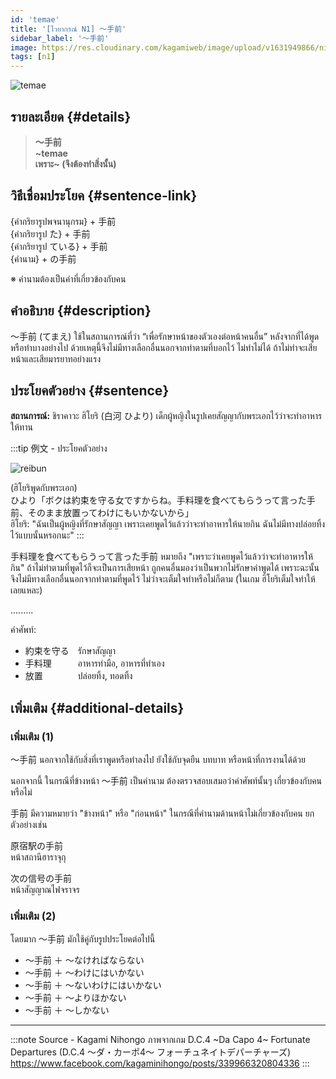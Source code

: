 ```yaml
---
id: 'temae'
title: '[ไวยากรณ์ N1] 〜手前'
sidebar_label: '〜手前'
image: https://res.cloudinary.com/kagamiweb/image/upload/v1631949866/nihongo/grammar/n1/reibun/temae.jpg
tags: [n1]
---
```


![temae](https://res.cloudinary.com/kagamiweb/image/upload/v1640445360/nihongo/grammar/n1/temae.jpg)

## รายละเอียด {#details}

> **〜手前**  
> **~temae**  
> **เพราะ~ (จึงต้องทำสิ่งนั้น)**

## วิธีเชื่อมประโยค {#sentence-link}

{คำกริยารูปพจนานุกรม} + 手前  
{คำกริยารูป た} + 手前  
{คำกริยารูป ている} + 手前  
{คำนาม} + の手前

※ คำนามต้องเป็นคำที่เกี่ยวข้องกับคน

## คำอธิบาย {#description}

〜手前 (てまえ) ใช้ในสถานการณ์ที่ว่า “เพื่อรักษาหน้าของตัวเองต่อหน้าคนอื่น” หลังจากที่ได้พูดหรือทำบางอย่างไป ด้วยเหตุนี้จึงไม่มีทางเลือกอื่นนอกจากทำตามที่บอกไว้ ไม่ทำไม่ได้ ถ้าไม่ทำจะเสียหน้าและเสียมารยาทอย่างแรง

## ประโยคตัวอย่าง {#sentence}

**สถานการณ์:** ชิราคาวะ ฮิโยริ (白河 ひより) เด็กผู้หญิงในรูปเคยสัญญากับพระเอกไว้ว่าจะทำอาหารให้ทาน

:::tip 例文 - ประโยคตัวอย่าง

![reibun](https://res.cloudinary.com/kagamiweb/image/upload/v1631949866/nihongo/grammar/n1/reibun/temae.jpg)

(ฮิโยริพูดกับพระเอก)  
ひより「ボクは約束を守る女ですからね。手料理を食べてもらうって言った手前、そのまま放置ってわけにもいかないから」  
ฮิโยริ: "ฉันเป็นผู้หญิงที่รักษาสัญญา เพราะเคยพูดไว้แล้วว่าจะทำอาหารให้นายกิน ฉันไม่มีทางปล่อยทิ้งไว้แบบนั้นหรอกนะ"
:::

手料理を食べてもらうって言った手前 หมายถึง "เพราะว่าเคยพูดไว้แล้วว่าจะทำอาหารให้กิน" ถ้าไม่ทำตามที่พูดไว้ก็จะเป็นการเสียหน้า ถูกคนอื่นมองว่าเป็นพวกไม่รักษาคำพูดได้ เพราะฉะนั้นจึงไม่มีทางเลือกอื่นนอกจากทำตามที่พูดไว้ ไม่ว่าจะเต็มใจทำหรือไม่ก็ตาม (ในเกม ฮิโยริเต็มใจทำให้เลยแหละ)

.........

คำศัพท์:
- 約束を守る　รักษาสัญญา  
- 手料理　　　อาหารทำมือ, อาหารที่ทำเอง  
- 放置　　　　ปล่อยทิ้ง, ทอดทิ้ง

## เพิ่มเติม {#additional-details}

### เพิ่มเติม (1)

〜手前 นอกจากใช้กับสิ่งที่เราพูดหรือทำลงไป ยังใช้กับจุดยืน บทบาท หรือหน้าที่การงานได้ด้วย

นอกจากนี้ ในกรณีที่ข้างหน้า 〜手前 เป็นคำนาม ต้องตรวจสอบเสมอว่าคำศัพท์นั้นๆ เกี่ยวข้องกับคนหรือไม่

手前 มีความหมายว่า "ข้างหน้า" หรือ "ก่อนหน้า" ในกรณีที่คำนามด้านหน้าไม่เกี่ยวข้องกับคน ยกตัวอย่างเช่น

原宿駅の手前  
หน้าสถานีฮาราจุกุ

次の信号の手前  
หน้าสัญญาณไฟจราจร

### เพิ่มเติม (2)

โดยมาก 〜手前 มักใช้คู่กับรูปประโยคต่อไปนี้

- 〜手前 ＋ 〜なければならない
- 〜手前 ＋ 〜わけにはいかない
- 〜手前 ＋ 〜ないわけにはいかない
- 〜手前 ＋ 〜よりほかない
- 〜手前 ＋ 〜しかない

---
:::note Source - Kagami Nihongo
ภาพจากเกม D.C.4 ~Da Capo 4~ Fortunate Departures (D.C.4 ～ダ・カーポ4～ フォーチュネイトデパーチャーズ)  
https://www.facebook.com/kagaminihongo/posts/339966320804336
:::